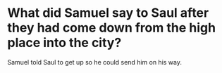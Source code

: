 # What did Samuel say to Saul after they had come down from the high place into the city?

Samuel told Saul to get up so he could send him on his way.
